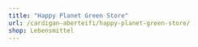 ```yaml
---
title: "Happy Planet Green Store"
url: /cardigan-aberteifi/happy-planet-green-store/
shop: Lebensmittel
---
```

